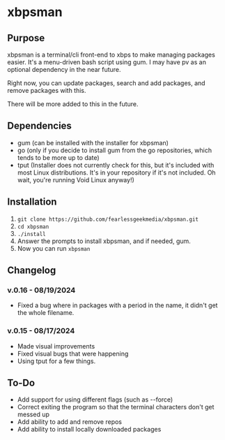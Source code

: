 # xbpsman

## Purpose

xbpsman is a terminal/cli front-end to xbps to make managing packages easier. It's a menu-driven bash script using gum. I may have pv as an optional dependency in the near future.

Right now, you can update packages, search and add packages, and remove packages with this.

There will be more added to this in the future.

## Dependencies

* gum (can be installed with the installer for xbpsman)
* go (only if you decide to install gum from the go repositories, which tends to be more up to date)
* tput (Installer does not currently check for this, but it's included with most Linux distributions. It's in your repository if it's not included. Oh wait, you're running Void Linux anyway!)

## Installation

1. `git clone https://github.com/fearlessgeekmedia/xbpsman.git`
2. `cd xbpsman`
3. `./install`
4. Answer the prompts to install xbpsman, and if needed, gum.
5. Now you can run `xbpsman`

## Changelog

### v.0.16 - 08/19/2024
* Fixed a bug where in packages with a period in the name, it didn't get the whole filename.

### v.0.15 - 08/17/2024
* Made visual improvements
* Fixed visual bugs that were happening
* Using tput for a few things.

## To-Do
* Add support for using different flags (such as --force)
* Correct exiting the program so that the terminal characters don't get messed up
* Add ability to add and remove repos
* Add ability to install locally downloaded packages
